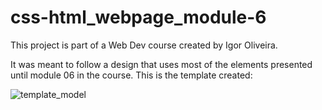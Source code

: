 # css-html_webpage_module-6
 This project is part of a Web Dev course created by Igor Oliveira.

 It was meant to follow a design that uses most of the elements presented until module 06 in the course.
 This is the template created:
 
 ![template_model](https://user-images.githubusercontent.com/78650244/107149251-54652f80-6936-11eb-96e1-d0b3f22bc2d6.jpg)
 
